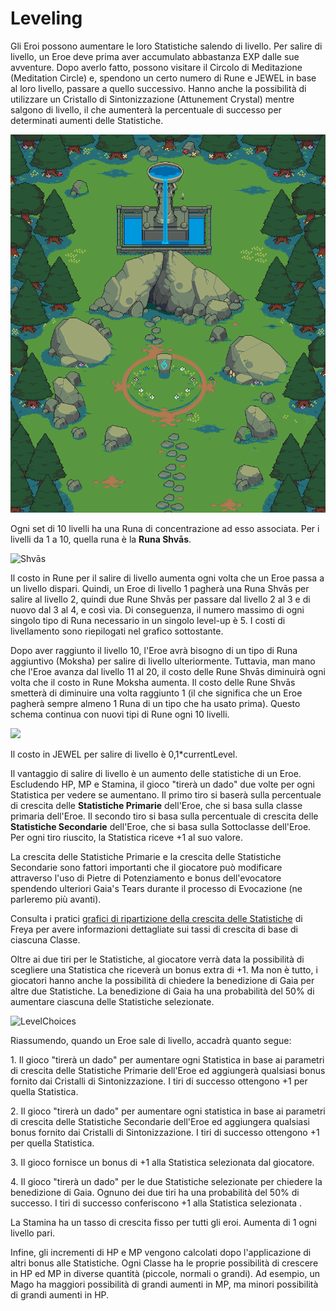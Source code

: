 # Leveling

Gli Eroi possono aumentare le loro Statistiche salendo di livello. Per salire di livello, un Eroe deve prima aver accumulato abbastanza EXP dalle sue avventure. Dopo averlo fatto, possono visitare il Circolo di Meditazione (Meditation Circle) e, spendono un certo numero di Rune e JEWEL in base al loro livello, passare a quello successivo. Hanno anche la possibilità di utilizzare un Cristallo di Sintonizzazione (Attunement Crystal) mentre salgono di livello, il che aumenterà la percentuale di successo per determinati aumenti delle Statistiche.

![The Meditation Circle](<../../../.gitbook/assets/mediation circle.png>)

Ogni set di 10 livelli ha una Runa di concentrazione ad esso associata. Per i livelli da 1 a 10, quella runa è la **Runa Shvās**.

![Shvās](https://dfk-hv.b-cdn.net/art-assets/rune.gif)

Il costo in Rune per il salire di livello aumenta ogni volta che un Eroe passa a un livello dispari. Quindi, un Eroe di livello 1 pagherà una Runa Shvās per salire al livello 2, quindi due Rune Shvās per passare dal livello 2 al 3 e di nuovo dal 3 al 4, e così via. Di conseguenza, il numero massimo di ogni singolo tipo di Runa necessario in un singolo level-up è 5. I costi di livellamento sono riepilogati nel grafico sottostante.

Dopo aver raggiunto il livello 10, l'Eroe avrà bisogno di un tipo di Runa aggiuntivo (Moksha) per salire di livello ulteriormente. Tuttavia, man mano che l'Eroe avanza dal livello 11 al 20, il costo delle Rune Shvās diminuirà ogni volta che il costo in Rune Moksha aumenta. Il costo delle Rune Shvās smetterà di diminuire una volta raggiunto 1 (il che significa che un Eroe pagherà sempre almeno 1 Runa di un tipo che ha usato prima). Questo schema continua con nuovi tipi di Rune ogni 10 livelli.

![](../../../.gitbook/assets/Meditation\_Quest\_no\_pic-1.png)

Il costo in JEWEL per salire di livello è 0,1\*currentLevel.

Il vantaggio di salire di livello è un aumento delle statistiche di un Eroe. Escludendo HP, MP e Stamina, il gioco "tirerà un dado" due volte per ogni Statistica per vedere se aumentano. Il primo tiro si baserà sulla percentuale di crescita delle **Statistiche Primarie** dell'Eroe, che si basa sulla classe primaria dell'Eroe. Il secondo tiro si basa sulla percentuale di crescita delle **Statistiche Secondarie** dell'Eroe, che si basa sulla Sottoclasse dell'Eroe. Per ogni tiro riuscito, la Statistica riceve +1 al suo valore.

La crescita delle Statistiche Primarie e la crescita delle Statistiche Secondarie sono fattori importanti che il giocatore può modificare attraverso l'uso di Pietre di Potenziamento e bonus dell'evocatore spendendo ulteriori Gaia's Tears durante il processo di Evocazione (ne parleremo più avanti).

Consulta i pratici [grafici di ripartizione della crescita delle Statistiche](https://docs.google.com/spreadsheets/d/1jfG6E6otW1V6ZLQycF5DumoBr\_LrpQaz7cTmDPpwV2s/edit#gid=655220330) di Freya per avere informazioni dettagliate sui tassi di crescita di base di ciascuna Classe.

Oltre ai due tiri per le Statistiche, al giocatore verrà data la possibilità di scegliere una Statistica che riceverà un bonus extra di +1. Ma non è tutto, i giocatori hanno anche la possibilità di chiedere la benedizione di Gaia per altre due Statistiche. La benedizione di Gaia ha una probabilità del 50% di aumentare ciascuna delle Statistiche selezionate.

![LevelChoices](https://user-images.githubusercontent.com/91647016/136141588-22152842-d295-4859-964f-80376be24d26.png)

Riassumendo, quando un Eroe sale di livello, accadrà quanto segue:

1\. Il gioco "tirerà un dado" per aumentare ogni Statistica in base ai parametri di crescita delle Statistiche Primarie dell'Eroe ed aggiungerà qualsiasi bonus fornito dai Cristalli di Sintonizzazione. I tiri di successo ottengono +1 per quella Statistica.

2\. Il gioco "tirerà un dado" per aumentare ogni statistica in base ai parametri di crescita delle Statistiche Secondarie dell'Eroe ed aggiungera qualsiasi bonus fornito dai Cristalli di Sintonizzazione. I tiri di successo ottengono +1 per quella Statistica.

3\. Il gioco fornisce un bonus di +1 alla Statistica selezionata dal giocatore.

4\. Il gioco "tirerà un dado" per le due Statistiche selezionate per chiedere la benedizione di Gaia. Ognuno dei due tiri ha una probabilità del 50% di successo. I tiri di successo conferiscono +1 alla Statistica selezionata .

La Stamina ha un tasso di crescita fisso per tutti gli eroi. Aumenta di 1 ogni livello pari.

Infine, gli incrementi di HP e MP vengono calcolati dopo l'applicazione di altri bonus alle Statistiche. Ogni Classe ha le proprie possibilità di crescere in HP ed MP in diverse quantità (piccole, normali o grandi). Ad esempio, un Mago ha maggiori possibilità di grandi aumenti in MP, ma minori possibilità di grandi aumenti in HP.
